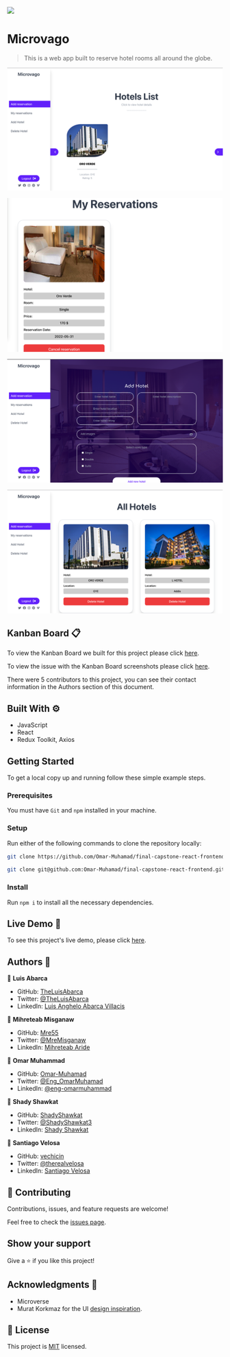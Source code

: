 ![](https://img.shields.io/badge/Microverse-blueviolet)

# Microvago

> This is a web app built to reserve hotel rooms all around the globe.

![screenshot](src/img/screenshot.png)

![screenshot2](src/img/screenshot2.png)

![screenshot3](src/img/screenshot3.png)

![screenshot4](src/img/screenshot4.png)

## Kanban Board :clipboard:
To view the Kanban Board we built for this project please click [here](https://github.com/Omar-Muhamad/final-capstone-react-frontend/projects/2).

To view the issue with the Kanban Board screenshots please click [here](https://github.com/ShadyShawkat/Final-Capstone-rails-backend/issues/19).

There were 5 contributors to this project, you can see their contact information in the Authors section of this document.

## Built With :gear:

- JavaScript
- React
- Redux Toolkit, Axios

## Getting Started

To get a local copy up and running follow these simple example steps.

### Prerequisites
You must have `Git` and `npm` installed in your machine.
### Setup
Run either of the following commands to clone the repository locally:
~~~bash
git clone https://github.com/Omar-Muhamad/final-capstone-react-frontend.git
~~~
~~~bash
git clone git@github.com:Omar-Muhamad/final-capstone-react-frontend.git
~~~
### Install
Run `npm i` to install all the necessary dependencies.

## Live Demo :iphone:
To see this project's live demo, please click [here](https://microvago.netlify.app/).

## Authors :busts_in_silhouette:

👤 **Luis Abarca**

- GitHub: [TheLuisAbarca](https://github.com/TheLuisAbarca)
- Twitter: [@TheLuisAbarca](https://twitter.com/TheLuisAbarca)
- LinkedIn: [Luis Anghelo Abarca Villacis](https://www.linkedin.com/in/techadvisor-luis-abarca/)

👤 **Mihreteab Misganaw**

- GitHub: [Mre55](https://github.com/Mre55)
- Twitter: [@MreMisganaw](https://twitter.com/MreMisganaw)
- LinkedIn: [Mihreteab Aride](https://www.linkedin.com/in/mihreteabaride/)

👤 **Omar Muhammad**

- GitHub: [Omar-Muhamad](https://github.com/Omar-Muhamad)
- Twitter: [@Eng_OmarMuhamad](https://twitter.com/Eng_OmarMuhamad)
- LinkedIn: [@eng-omarmuhammad](https://www.linkedin.com/in/eng-omarmuhammad/)

👤 **Shady Shawkat**

- GitHub: [ShadyShawkat](https://github.com/ShadyShawkat)
- Twitter: [@ShadyShawkat3](https://twitter.com/ShadyShawkat3)
- LinkedIn: [Shady Shawkat](https://linkedin.com/in/Shady-Shawkat)

👤 **Santiago Velosa**

- GitHub: [vechicin](https://github.com/vechicin)
- Twitter: [@therealvelosa](https://twitter.com/therealvelosa)
- LinkedIn: [Santiago Velosa](https://www.linkedin.com/in/santiago-velosa-arias/)

## 🤝 Contributing

Contributions, issues, and feature requests are welcome!

Feel free to check the [issues page](../../issues/).

## Show your support

Give a ⭐️ if you like this project!

## Acknowledgments :pray:

- Microverse
- Murat Korkmaz for the UI [design inspiration](https://www.behance.net/gallery/26425031/Vespa-Responsive-Redesign).

## 📝 License

This project is [MIT](./MIT.md) licensed.